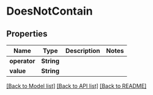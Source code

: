 # DoesNotContain

## Properties

Name | Type | Description | Notes
------------ | ------------- | ------------- | -------------
**operator** | **String** |  | 
**value** | **String** |  | 

[[Back to Model list]](../README.md#documentation-for-models) [[Back to API list]](../README.md#documentation-for-api-endpoints) [[Back to README]](../README.md)


